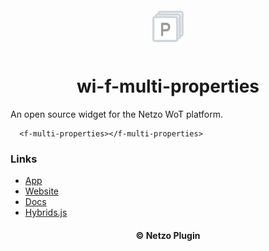 <div align="center">
  <a href="https://netzo.io" target="_blank" >
    <img height="50" src="https://raw.githubusercontent.com/netzoio/netzo/main/packages/plugins/plugins/widgets/wi-f-multi-properties/src/assets/icon.png" style="margin: 12px 0px" />
  </a>

  <h1>wi-f-multi-properties</h1>
</div>

An open source widget for the Netzo WoT platform.

```showcase
  <f-multi-properties></f-multi-properties>
```

### Links

- [App](https://app.netzo.io)
- [Website](https://netzo.io)
- [Docs](https://docs.netzo.io)
- [Hybrids.js](https://hybrids.js.org)

<div align="center">
  <h4>© Netzo Plugin</h4>
</div>

